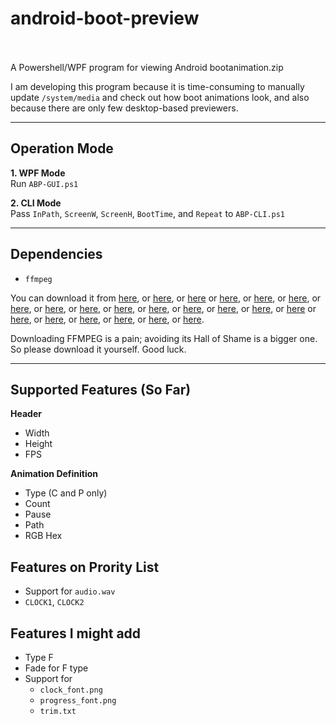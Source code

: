 # android-boot-preview
<br><br>
A Powershell/WPF program for viewing Android bootanimation.zip

I am developing this program because it is time-consuming to manually update `/system/media` and check out how boot animations look, and also because there are only few desktop-based previewers.

---
## Operation Mode
**1. WPF Mode**\
  Run `ABP-GUI.ps1`

**2. CLI Mode**\
  Pass `InPath`, `ScreenW`, `ScreenH`, `BootTime`, and `Repeat` to `ABP-CLI.ps1`

---
## Dependencies
- `ffmpeg`

You can download it from [here](https://tracker.debian.org/pkg/ffmpeg), or [here](https://www.deb-multimedia.org/), or [here](https://launchpad.net/ubuntu/+source/ffmpeg) or [here](https://rpmfusion.org/), or [here](https://johnvansickle.com/ffmpeg/), or [here](https://www.gyan.dev/ffmpeg/builds/), or [here](https://github.com/BtbN/FFmpeg-Builds/releases), or [here](https://evermeet.cx/ffmpeg/), or [here](https://evermeet.cx/ffmpeg/#sExtLib-ffmpeg), or [here](https://evermeet.cx/ffmpeg/#rExtLib-ffmpeg), or [here](https://sourceforge.net/projects/ffmpeg/), or [here](https://lame.buanzo.org/#lamewindl), or [here](https://sourceforge.net/projects/ffmpeg-windows-builds/), or [here](https://synocommunity.com/package/ffmpeg), or [here](https://github.com/FFmpeg/FFmpeg/releases) or [here](http://myffmpeg.com/download.html), or [here](https://ffbinaries.com/downloads), or [here](https://www.nuget.org/packages/FFmpeg.Win64.Static/), or [here](https://git.ffmpeg.org/ffmpeg.git), or [here](https://github.com/q3aql/ffmpeg-install), or [here](https://github.com/feixiao/ffmpeg).

Downloading FFMPEG is a pain; avoiding its Hall of Shame is a bigger one. So please download it yourself. Good luck.

---

## Supported Features (So Far)
**Header**
- Width
- Height
- FPS

**Animation Definition**
- Type (C and P only)
- Count
- Pause
- Path
- RGB Hex

## Features on Prority List
- Support for `audio.wav`
- `CLOCK1`, `CLOCK2`

## Features I might add
- Type F
- Fade for F type
- Support for
  - `clock_font.png`
  - `progress_font.png`
  - `trim.txt`
